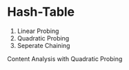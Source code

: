# Hash-Table
1. Linear Probing
2. Quadratic Probing
3. Seperate Chaining

Content Analysis with Quadratic Probing


